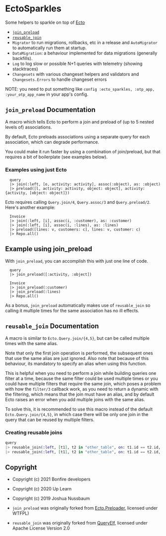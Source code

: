 # EctoSparkles

Some helpers to sparkle on top of [Ecto](https://hexdocs.pm/ecto/Ecto.html) 

- [`join_preload`](#join_preload-documentation)
- [`reusable_join`](#reusablejoin-documentation)
- `Migrator` to run migrations, rollbacks, etc in a release and `AutoMigrator` to automatically run them at startup.
- `DataMigration`: a behaviour implemented for data migrations (generally backfills).
- `Log` to log slow or possible N+1 queries with telemetry (showing stacktraces)
- `Changesets` with various changeset helpers and validators and `Changesets.Errors` to handle changeset errors

NOTE: you need to put something like `config :ecto_sparkles, :otp_app, :your_otp_app_name` in your app's config.


## `join_preload` Documentation

A macro which tells Ecto to perform a join and preload of (up to 5 nested levels of) associations.

By default, Ecto preloads associations using a separate query for each association, which can degrade performance.

You could make it run faster by using a combination of join/preload, but that requires a bit of boilerplate (see examples below).

### Examples using just Ecto
```
  query
  |> join(:left, [o, activity: activity], assoc(:object), as: :object)
  |> preload([l, activity: activity, object: object], activity: {activity, [object: object]})
```

Ecto requires calling `Query.join/4`, `Query.assoc/3` and `Query.preload/2`. Here's another example:

```
  Invoice
  |> join(:left, [i], assoc(i, :customer), as: :customer)
  |> join(:left, [i], assoc(i, :lines), as: :lines)
  |> preload([lines: v, customers: c], lines: v, customer: c)
  |> Repo.all()
```

## Example using join_preload

With `join_preload`, you can accomplish this with just one line of code.

```
  query
  |> join_preload([:activity, :object])
```

```
  Invoice
  |> join_preload(:customer)
  |> join_preload(:lines)
  |> Repo.all()
```

As a bonus, `join_preload` automatically makes use of `reusable_join`
so calling it multiple times for the same association has no ill effects.


## `reusable_join` Documentation

A macro is similar to `Ecto.Query.join/{4,5}`, but can be called multiple times 
with the same alias.

Note that only the first join operation is performed, the subsequent ones that use the same alias
are just ignored. Also note that because of this behaviour, its mandatory to specify an alias when
using this function.

This is helpful when you need to perform a join while building queries one filter at a time,
because the same filter could be used multiple times or you could have multiple filters that
require the same join, which poses a problem with how the `filter/3` callback work, as you
need to return a dynamic with the filtering, which means that the join must have an alias,
and by default Ecto raises an error when you add multiple joins with the same alias.

To solve this, it is recommended to use this macro instead of the default `Ecto.Query.join/{4,5}`,
in which case there will be only one join in the query that can be reused by multiple filters.

### Creating reusable joins

```elixir
query
|> reusable_join(:left, [t1], t2 in "other_table", on: t1.id == t2.id, as: :other_a)
|> reusable_join(:left, [t1], t2 in "other_table", on: t1.id == t2.id, as: :other_b)
```


## Copyright 

- Copyright (c) 2021 Bonfire developers
- Copyright (c) 2020 Up Learn
- Copyright (c) 2019 Joshua Nussbaum 

- `join_preload` was originally forked from [Ecto.Preloader](https://github.com/joshnuss/ecto_preloader), licensed under WTFPL)
- `reusable_join` was originally forked from [QueryElf](https://gitlab.com/up-learn-uk/query-elf), licensed under Apache License Version 2.0
